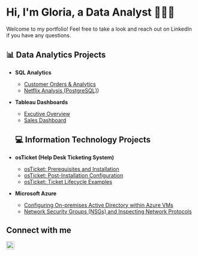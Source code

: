 <h1>Hi, I'm Gloria, a Data Analyst 👩🏻‍💻</h1>
Welcome to my portfolio! Feel free to take a look and reach out on LinkedIn if you have any questions.

<h2>📊 Data Analytics Projects</h2>

- <b>SQL Analytics</b>
  - [Customer Orders & Analytics](https://github.com/yeahglo/SQL/blob/main/customer-orders)
  - [Netflix Analysis (PostgreSQL)](https://github.com/yeahglo/SQL/blob/main/netflix))
- <b>Tableau Dashboards</b>
  - [Excutive Overview](https://public.tableau.com/app/profile/gloria/viz/ExecutiveOverview-SampleSuperstore_16769916744370/ExecutiveOverview)
  - [Sales Dashboard](https://public.tableau.com/app/profile/gloria/viz/SalesDashboard-February2019/SalesOrders)

  <h2>💻 Information Technology Projects</h2>

- <b>osTicket (Help Desk Ticketing System)</b>
  - [osTicket: Prerequisites and Installation](https://github.com/yeahglo/osticket-prereqs)
  - [osTicket: Post-Installation Configuration](https://github.com/yeahglo/post-install-config)
  - [osTicket: Ticket Lifecycle Examples](https://github.com/yeahglo/ticket-lifecycle)
- <b>Microsoft Azure</b>
  - [Configuring On-premises Active Directory within Azure VMs](https://github.com/yeahglo/configure-ad)
  - [Network Security Groups (NSGs) and Inspecting Network Protocols](https://github.com/yeahglo/azure-network-protocols)

<h2> Connect with me</h2>

[<img align="left" alt="Gloria Lopez | LinkedIn" width="22px" src="https://cdn.jsdelivr.net/npm/simple-icons@v3/icons/linkedin.svg" />][linkedin]

[linkedin]: https://www.linkedin.com/in/yeahglo
